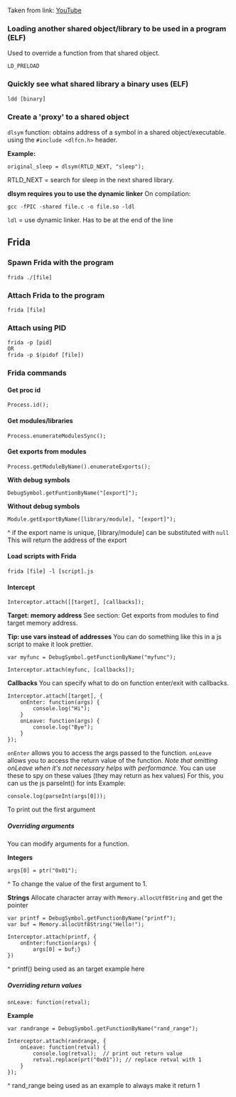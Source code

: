 Taken from link: [YouTube](https://www.youtube.com/live/CLpW1tZCblo?si=ravOgcdTtHXDF2Ie)

### Loading another shared object/library to be used in a program (ELF)
Used to override a function from that shared object.
```
LD_PRELOAD
```

### Quickly see what shared library a binary uses (ELF)
```
ldd [binary]
```

### Create a 'proxy' to a shared object
`dlsym` function: obtains address of a symbol in a shared object/executable.
using the `#include <dlfcn.h>` header.

**Example:**
```
original_sleep = dlsym(RTLD_NEXT, "sleep");
```
RTLD_NEXT = search for sleep in the next shared library.

**dlsym requires you to use the dynamic linker**
On compilation:
```
gcc -fPIC -shared file.c -o file.so -ldl
```
`ldl` = use dynamic linker. Has to be at the end of the line
## Frida
### Spawn Frida with the program
```
frida ./[file]
```

### Attach Frida to the program
```
frida [file]
```

### Attach using PID
```
frida -p [pid]
OR
frida -p $(pidof [file])
```

### Frida commands
#### Get proc id
```
Process.id();
```

#### Get modules/libraries
```
Process.enumerateModulesSync();
```

#### Get exports from modules
```
Process.getModuleByName().enumerateExports();
```

**With debug symbols**
```
DebugSymbol.getFuntionByName("[export]");
```

**Without debug symbols**
```
Module.getExportByName([library/module], "[export]");
```
^ if the export name is unique, [library/module] can be substituted with `null`
This will return the address of the export
#### Load scripts with Frida
```
frida [file] -l [script].js
```

#### Intercept
```
Interceptor.attach([[target], [callbacks]);
```
**Target: memory address**
See section: Get exports from modules to find target memory address.

**Tip: use vars instead of addresses**
You can do something like this in a js script to make it look prettier.
```
var myfunc = DebugSymbol.getFunctionByName("myfunc");

Interceptor.attach(myfunc, [callbacks]);
```

**Callbacks**
You can specify what to do on function enter/exit with callbacks.
```
Interceptor.attach([target], {
	onEnter: function(args) {
		console.log("Hi");
	}
	onLeave: function(args) {
		console.log("Bye");
	}
});
```
`onEnter` allows you to access the args passed to the function.
`onLeave` allows you to access the return value of the function.
	*Note that omitting onLeave when it's not necessary helps with performance.*
You can use these to spy on these values (they may return as hex values)
	For this, you can us the js parseInt() for ints
Example:
```
console.log(parseInt(args[0]));
```
To print out the first argument

##### Overriding arguments
You can modify arguments for a function.

**Integers**
```
args[0] = ptr("0x01");
```
^ To change the value of the first argument to 1.

**Strings**
Allocate character array with `Memory.allocUtf8String` and get the pointer
```
var printf = DebugSymbol.getFunctionByName("printf");
var buf = Memory.allocUtf8String("Hello!");

Interceptor.attach(printf, {
	onEnter:function(args) {
		args[0] = buf;}
})
```
^ printf() being used as an target example here

##### Overriding return values
```
onLeave: function(retval);
```

**Example**
```
var randrange = DebugSymbol.getFunctionByName("rand_range");

Interceptor.attach(randrange, {
	onLeave: function(retval) {
		console.log(retval);  // print out return value
		retval.replace(prt("0x01")); // replace retval with 1
	}
});
```
^ rand_range being used as an example to always make it return 1